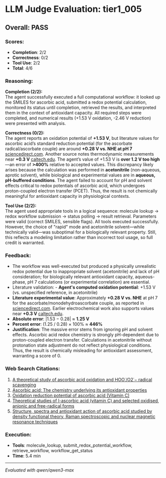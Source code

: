 # LLM Judge Evaluation: tier1_005

## Overall: PASS

### Scores:
- **Completion**: 2/2
- **Correctness**: 0/2
- **Tool Use**: 2/2
- **Total**: 4/6

### Reasoning:
**Completion (2/2):**  
The agent successfully executed a full computational workflow: it looked up the SMILES for ascorbic acid, submitted a redox potential calculation, monitored its status until completion, retrieved the results, and interpreted them in the context of antioxidant capacity. All required steps were completed, and numerical results (+1.53 V oxidation, -2.46 V reduction) were presented with analysis.

**Correctness (0/2):**  
The agent reports an oxidation potential of **+1.53 V**, but literature values for ascorbic acid’s standard reduction potential (for the ascorbate radical/ascorbate couple) are around **+0.28 V vs. NHE at pH 7** [sciencedirect.com](https://www.sciencedirect.com/science/article/pii/S0891584920311497). Another source notes thermodynamic measurements near **+0.3 V** [caltech.edu](https://authors.library.caltech.edu/records/fk2tn-6c855). The agent’s value of +1.53 V is **over 1.2 V too high**—an error of **>400%** relative to accepted values. This discrepancy likely arises because the calculation was performed in **acetonitrile** (non-aqueous, aprotic solvent), while biological and experimental values are in **aqueous, pH-buffered conditions**. The agent failed to account for pH and solvent effects critical to redox potentials of ascorbic acid, which undergoes proton-coupled electron transfer (PCET). Thus, the result is not chemically meaningful for antioxidant capacity in physiological contexts.

**Tool Use (2/2):**  
The agent used appropriate tools in a logical sequence: molecule lookup → redox workflow submission → status polling → result retrieval. Parameters were valid (correct SMILES, sensible flags). All tools executed successfully. However, the choice of "rapid" mode and acetonitrile solvent—while technically valid—was suboptimal for a biologically relevant property. Still, this reflects a modeling limitation rather than incorrect tool usage, so full credit is warranted.

### Feedback:
- The workflow was well-executed but produced a physically unrealistic redox potential due to inappropriate solvent (acetonitrile) and lack of pH consideration; for biologically relevant antioxidant capacity, aqueous-phase, pH 7 calculations (or experimental correlation) are essential.
- Literature validation: - **Agent's computed oxidation potential**: +1.53 V (vs. unspecified reference, in acetonitrile)  
- **Literature experimental value**: Approximately **+0.28 V vs. NHE** at pH 7 for the ascorbate/monodehydroascorbate couple, as reported in [sciencedirect.com](https://www.sciencedirect.com/science/article/pii/S0891584920311497). Earlier electrochemical work also supports values near **+0.3 V** [caltech.edu](https://authors.library.caltech.edu/records/fk2tn-6c855).  
- **Absolute error**: |1.53 − 0.28| ≈ **1.25 V**  
- **Percent error**: (1.25 / 0.28) × 100% ≈ **446%**  
- **Justification**: The massive error stems from ignoring pH and solvent effects. Ascorbic acid redox chemistry is strongly pH-dependent due to proton-coupled electron transfer. Calculations in acetonitrile without protonation state adjustment do not reflect physiological conditions. Thus, the result is chemically misleading for antioxidant assessment, warranting a score of 0.

### Web Search Citations:
1. [A theoretical study of ascorbic acid oxidation and HOO˙/O2˙− radical scavenging](https://pubs.rsc.org/en/content/articlelanding/2017/ob/c7ob00791d)
2. [Ascorbic acid: The chemistry underlying its antioxidant properties](https://www.sciencedirect.com/science/article/pii/S0891584920311497)
3. [Oxidation reduction potential of ascorbic acid (Vitamin C)](https://authors.library.caltech.edu/records/fk2tn-6c855)
4. [Theoretical studies of l-ascorbic acid (vitamin C) and selected oxidised, anionic and free-radical forms](https://www.sciencedirect.com/science/article/abs/pii/S0166128009003984)
5. [Structure, spectra and antioxidant action of ascorbic acid studied by density functional theory, Raman spectroscopic and nuclear magnetic resonance techniques](https://www.sciencedirect.com/science/article/abs/pii/S138614251530295X)

### Execution:
- **Tools**: molecule_lookup, submit_redox_potential_workflow, retrieve_workflow, workflow_get_status
- **Time**: 5.4 min

---
*Evaluated with qwen/qwen3-max*
